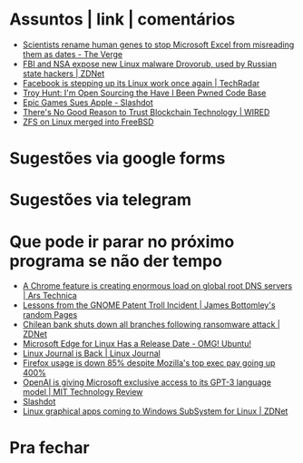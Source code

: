 Assuntos | link | comentários
=============================
* [Scientists rename human genes to stop Microsoft Excel from misreading them as dates - The Verge](https://www.theverge.com/2020/8/6/21355674/human-genes-rename-microsoft-excel-misreading-dates)
* [FBI and NSA expose new Linux malware Drovorub, used by Russian state hackers | ZDNet](https://www.zdnet.com/article/fbi-and-nsa-expose-new-linux-malware-drovorub-used-by-russian-state-hackers/#ftag=RSSbaffb68)
* [Facebook is stepping up its Linux work once again | TechRadar](https://www.techradar.com/news/facebook-is-stepping-up-its-linux-work-once-again)
* [Troy Hunt: I'm Open Sourcing the Have I Been Pwned Code Base](https://www.troyhunt.com/im-open-sourcing-the-have-i-been-pwned-code-base/)
* [Epic Games Sues Apple - Slashdot](https://apple.slashdot.org/story/20/08/13/1945230/epic-games-sues-apple-for-pulling-fortnite-from-app-store)
* [There's No Good Reason to Trust Blockchain Technology | WIRED](https://www.wired.com/story/theres-no-good-reason-to-trust-blockchain-technology/amp)
* [ZFS on Linux merged into FreeBSD](https://svnweb.freebsd.org/base?view=revision&revision=364746)


Sugestões via google forms
==========================

Sugestões via telegram
======================

Que pode ir parar no próximo programa se não der tempo
=======================================================
* [A Chrome feature is creating enormous load on global root DNS servers | Ars Technica](https://arstechnica.com/gadgets/2020/08/a-chrome-feature-is-creating-enormous-load-on-global-root-dns-servers/)
* [Lessons from the GNOME Patent Troll Incident | James Bottomley's random Pages](https://blog.hansenpartnership.com/lessons-from-the-gnome-patent-troll-incident/)
* [Chilean bank shuts down all branches following ransomware attack | ZDNet](https://www.zdnet.com/article/chilean-bank-shuts-down-all-branches-following-ransomware-attack/)
* [Microsoft Edge for Linux Has a Release Date - OMG! Ubuntu!](https://www.omgubuntu.co.uk/2020/09/microsoft-edge-linux-preview-october)
* [Linux Journal is Back | Linux Journal](https://www.linuxjournal.com/content/linux-journal-back)
* [Firefox usage is down 85% despite Mozilla's top exec pay going up
    400%](http://calpaterson.com/mozilla.html)
* [OpenAI is giving Microsoft exclusive access to its GPT-3 language model | MIT Technology Review](https://www.technologyreview.com/2020/09/23/1008729/openai-is-giving-microsoft-exclusive-access-to-its-gpt-3-language-model)
* [Slashdot](https://m.slashdot.org/story/376292)
* [Linux graphical apps coming to Windows SubSystem for Linux | ZDNet](https://www.zdnet.com/article/linux-graphical-apps-coming-to-windows-subsystem-for-linux/)


Pra fechar
==========


